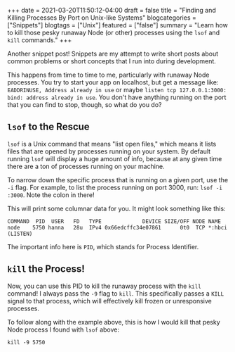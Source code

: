 +++
date = 2021-03-20T11:50:12-04:00
draft = false
title = "Finding and Killing Processes By Port on Unix-like Systems"
blogcategories = ["Snippets"]
blogtags = ["Unix"]
featured = ["false"]
summary = "Learn how to kill those pesky runaway Node (or other) processes using the `lsof` and `kill` commands."
+++

Another snippet post! Snippets are my attempt to write short posts about common problems or short concepts that I run into during development.

This happens from time to time to me, particularly with runaway Node processes. You try to start your app on localhost, but get a message like: `EADDRINUSE, Address already in use` or maybe `listen tcp 127.0.0.1:3000: bind: address already in use`. You don't have anything running on the port that you can find to stop, though, so what do you do?

## `lsof` to the Rescue

`lsof` is a Unix command that means "list open files," which means it lists files that are opened by processes running on your system. By default running `lsof` will display a huge amount of info, because at any given time there are a ton of processes running on your machine.

To narrow down the specific process that is running on a given port, use the `-i` flag. For example, to list the process running on port 3000, run: `lsof -i :3000`. Note the colon in there!

This will print some columnar data for you. It might look something like this:

```
COMMAND  PID  USER   FD   TYPE             DEVICE SIZE/OFF NODE NAME
node    5750 hanna   28u  IPv4 0x66edcffc34e07861      0t0  TCP *:hbci (LISTEN)
```

The important info here is `PID`, which stands for Process Identifier.

## `kill` the Process!

Now, you can use this PID to kill the runaway process with the `kill` command! I always pass the `-9` flag to `kill`. This specifically passes a `KILL` signal to that process, which will effectively kill frozen or unresponsive processes.

To follow along with the example above, this is how I would kill that pesky Node process I found with `lsof` above:

```
kill -9 5750
```
